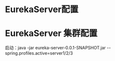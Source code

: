 # EurekaServer配置

# EurekaServer 集群配置

启动：java -jar eureka-server-0.0.1-SNAPSHOT.jar --spring.profiles.active=server1/2/3



